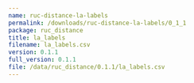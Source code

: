 ```yaml
---
name: ruc-distance-la-labels
permalink: /downloads/ruc-distance-la-labels/0_1_1
package: ruc_distance
title: la_labels
filename: la_labels.csv
version: 0.1.1
full_version: 0.1.1
file: /data/ruc_distance/0.1.1/la_labels.csv
---
```

